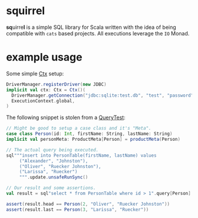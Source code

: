 # squirrel

**sq**uirre**l** is a simple SQL library for Scala written with the idea of being compatible with `cats`
based projects. All executions leverage the `IO` Monad.

# example usage

Some simple [Ctx](src/main/scala/Ctx.scala) setup:
```scala
DriverManager.registerDriver(new JDBC)
implicit val ctx: Ctx = Ctx()(
  DriverManager.getConnection("jdbc:sqlite:test.db", "test", "password"),
  ExecutionContext.global,
)
```
The following snippet is stolen from a [QueryTest](./src/test/scala/QueryTest.scala):
```scala
// Might be good to setup a case class and it's "Meta".
case class Person(id: Int, firstName: String, lastName: String)
implicit val personMeta: ProductMeta[Person] = productMeta(Person)

// The actual query being executed.
sql"""insert into PersonTable(firstName, lastName) values
     ("Alexander", "Johnston"),
     ("Oliver", "Ruecker Johnston"),
     ("Larissa", "Ruecker")
     """.update.unsafeRunSync()

// Our result and some assertions.
val result = sql"select * from PersonTable where id > 1".query[Person].unsafeRunSync()

assert(result.head == Person(2, "Oliver", "Ruecker Johnston"))
assert(result.last == Person(3, "Larissa", "Ruecker"))
```
